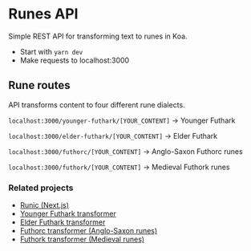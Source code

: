 # Runes API

Simple REST API for transforming text to runes in Koa.

- Start with `yarn dev`
- Make requests to localhost:3000

## Rune routes

API transforms content to four different rune dialects.

`localhost:3000/younger-futhark/[YOUR_CONTENT]` -> Younger Futhark

`localhost:3000/elder-futhark/[YOUR_CONTENT]` -> Elder Futhark

`localhost:3000/futhorc/[YOUR_CONTENT]` -> Anglo-Saxon Futhorc runes

`localhost:3000/futhork/[YOUR_CONTENT]` -> Medieval Futhork runes

### Related projects

- [Runic (Next.js)](https://github.com/stscoundrel/runes)
- [Younger Futhark transformer](https://github.com/stscoundrel/younger-futhark)
- [Elder Futhark transformer](https://github.com/stscoundrel/elder-futhark)
- [Futhorc transformer (Anglo-Saxon runes)](https://github.com/stscoundrel/futhorc)
- [Futhork transformer (Medieval runes)](https://github.com/stscoundrel/futhork)
